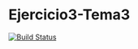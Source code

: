 # Ejercicio3-Tema3

[![Build Status](https://travis-ci.org/rubenjo7/Ejercicio3-Tema3.svg?branch=master)](https://travis-ci.org/rubenjo7/Ejercicio3-Tema3)
